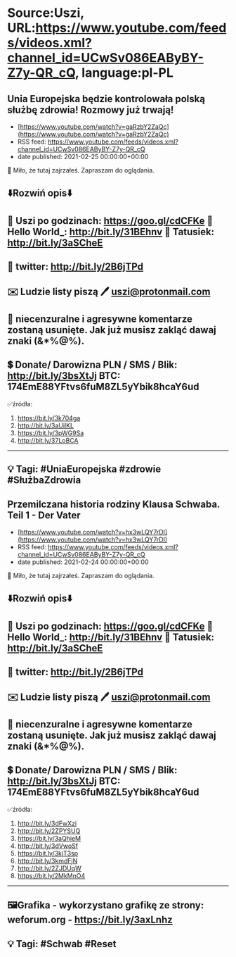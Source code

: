 # Source:Uszi, URL:https://www.youtube.com/feeds/videos.xml?channel_id=UCwSv086EAByBY-Z7y-QR_cQ, language:pl-PL

## Unia Europejska będzie kontrolowała polską służbę zdrowia! Rozmowy już trwają!
 - [https://www.youtube.com/watch?v=gaRzbY2ZaQc](https://www.youtube.com/watch?v=gaRzbY2ZaQc)
 - RSS feed: https://www.youtube.com/feeds/videos.xml?channel_id=UCwSv086EAByBY-Z7y-QR_cQ
 - date published: 2021-02-25 00:00:00+00:00

🤪 Miło, że tutaj zajrzałeś.  Zapraszam do oglądania.

⬇️Rozwiń opis⬇️
------------------------------------------------------------
👀 Uszi po godzinach: https://goo.gl/cdCFKe
👀 Hello World_: http://bit.ly/31BEhnv
👀 Tatusiek: http://bit.ly/3aSCheE
------------------------------------------------------------
👀 twitter: http://bit.ly/2B6jTPd
------------------------------------------------------------
✉️ Ludzie listy piszą 
🖊️ uszi@protonmail.com
------------------------------------------------------------
👺 niecenzuralne i agresywne komentarze zostaną usunięte.  Jak już musisz zakląć dawaj znaki (&*%@%).
------------------------------------------------------------
💲 Donate/ Darowizna
PLN / SMS / Blik: http://bit.ly/3bsXtJj
BTC: 174EmE88YFtvs6fuM8ZL5yYbik8hcaY6ud
-------------------------------------------------------------
✅źródła:
1. https://bit.ly/3k704ga
2. http://bit.ly/3aUilKL
3. https://bit.ly/3pWG9Sa
4. http://bit.ly/37LoBCA
---------------------------------------------------------------
💡 Tagi: #UniaEuropejska #zdrowie #SłużbaZdrowia
--------------------------------------------------------------

## Przemilczana historia rodziny Klausa Schwaba. Teil 1 - Der Vater
 - [https://www.youtube.com/watch?v=hx3wLQY7rDI](https://www.youtube.com/watch?v=hx3wLQY7rDI)
 - RSS feed: https://www.youtube.com/feeds/videos.xml?channel_id=UCwSv086EAByBY-Z7y-QR_cQ
 - date published: 2021-02-24 00:00:00+00:00

🤪 Miło, że tutaj zajrzałeś.  Zapraszam do oglądania.

⬇️Rozwiń opis⬇️
------------------------------------------------------------
👀 Uszi po godzinach: https://goo.gl/cdCFKe
👀 Hello World_: http://bit.ly/31BEhnv
👀 Tatusiek: http://bit.ly/3aSCheE
------------------------------------------------------------
👀 twitter: http://bit.ly/2B6jTPd
------------------------------------------------------------
✉️ Ludzie listy piszą 
🖊️ uszi@protonmail.com
------------------------------------------------------------
👺 niecenzuralne i agresywne komentarze zostaną usunięte.  Jak już musisz zakląć dawaj znaki (&*%@%).
------------------------------------------------------------
💲 Donate/ Darowizna
PLN / SMS / Blik: http://bit.ly/3bsXtJj
BTC: 174EmE88YFtvs6fuM8ZL5yYbik8hcaY6ud
-------------------------------------------------------------
✅źródła:
1. http://bit.ly/3dFwXzi
2. http://bit.ly/2ZPYSUQ
3. https://bit.ly/3aQhieM
4. http://bit.ly/3dVwoSf
5. https://bit.ly/3kjT3sp
6. http://bit.ly/3kmdFjN
7. http://bit.ly/2ZJDUqW
8. https://bit.ly/2MkMnO4
-------------------------------------------------------------
🖼Grafika - wykorzystano grafikę ze strony: 
weforum.org - https://bit.ly/3axLnhz
-------------------------------------------------------------
💡 Tagi: #Schwab #Reset
--------------------------------------------------------------

